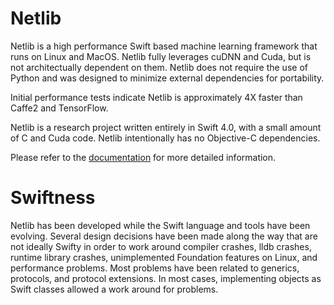 # Netlib
Netlib is a high performance Swift based machine learning framework that runs on Linux and MacOS. Netlib fully leverages cuDNN and Cuda, but is not architectually dependent on them. Netlib does not require the use of Python and was designed to minimize external dependencies for portability.

Initial performance tests indicate Netlib is approximately 4X faster than Caffe2 and TensorFlow.

Netlib is a research project written entirely in Swift 4.0, with a small amount of C and Cuda code. Netlib intentionally has no Objective-C dependencies.

Please refer to the [documentation](https://github.com/ewconnell/Netlib/wiki) for more detailed information.

# Swiftness
Netlib has been developed while the Swift language and tools have been evolving. Several design decisions have been made along the way that are not ideally Swifty in order to work around compiler crashes, lldb crashes, runtime library crashes, unimplemented Foundation features on Linux, and performance problems. Most problems have been related to generics, protocols, and protocol extensions. In most cases, implementing objects as Swift classes allowed a work around for problems.


